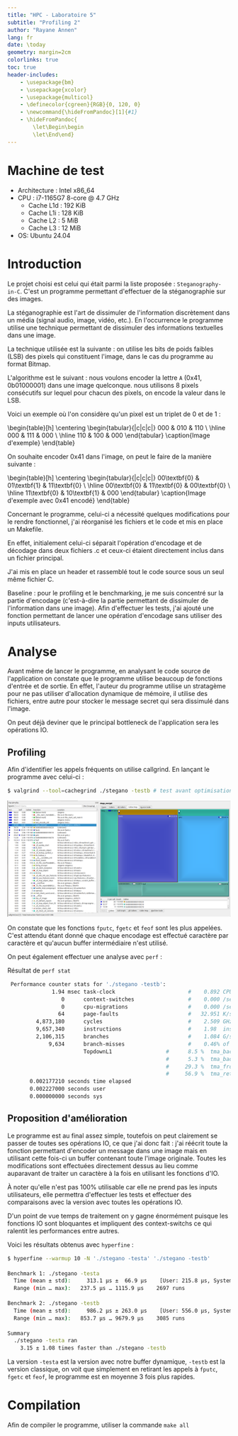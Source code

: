 ```yaml
---
title: "HPC - Laboratoire 5"
subtitle: "Profiling 2"
author: "Rayane Annen"
lang: fr
date: \today
geometry: margin=2cm
colorlinks: true
toc: true
header-includes:
    - \usepackage{bm}
    - \usepackage{xcolor}
    - \usepackage{multicol}
    - \definecolor{cgreen}{RGB}{0, 120, 0}
    - \newcommand{\hideFromPandoc}[1]{#1}
    - \hideFromPandoc{
        \let\Begin\begin
        \let\End\end}
---
```


# Machine de test

- Architecture : Intel x86_64
- CPU : i7-1165G7 8-core @ 4.7 GHz
  - Cache L1d : 192 KiB
  - Cache L1i : 128 KiB
  - Cache L2 : 5 MiB
  - Cache L3 : 12 MiB
- OS: Ubuntu 24.04

# Introduction

Le projet choisi est celui qui était parmi la liste proposée : `Steganography-in-C`. C'est un programme permettant d'effectuer de la stéganographie sur des images. 

La stéganographie est l'art de dissimuler de l'information discrètement dans un média (signal audio, image, vidéo, etc.). En l'occurrence le programme utilise une technique permettant de dissimuler des informations textuelles dans une image. 

La technique utilisée est la suivante : on utilise les bits de poids faibles (LSB) des pixels qui constituent l'image, dans le cas du programme au format Bitmap.

L'algorithme est le suivant : nous voulons encoder la lettre `A` (0x41, 0b01000001) dans une image quelconque. nous utilisons 8 pixels consécutifs sur lequel pour chacun des pixels, on encode la valeur dans le LSB.

Voici un exemple où l'on considère qu'un pixel est un triplet de 0 et de 1 :

\begin{table}[h]
    \centering
    \begin{tabular}{|c|c|c|}
    000 & 010 & 110 \\  \hline
    000 & 111 & 000 \\  \hline
    110 & 100 & 000 
    \end{tabular}
    \caption{Image d'exemple}
\end{table}

On souhaite encoder 0x41 dans l'image, on peut le faire de la manière suivante : 

\begin{table}[h]
    \centering
    \begin{tabular}{|c|c|c|}
    00\textbf{0} & 01\textbf{1} & 11\textbf{0} \\  \hline
    00\textbf{0} & 11\textbf{0} & 00\textbf{0} \\  \hline
    11\textbf{0} & 10\textbf{1} & 000 
    \end{tabular}
    \caption{Image d'exemple avec 0x41 encodé}
\end{table}

Concernant le programme, celui-ci a nécessité quelques modifications pour le rendre fonctionnel, j'ai réorganisé les fichiers et le code et mis en place un Makefile.

En effet, initialement celui-ci séparait l'opération d'encodage et de décodage dans deux fichiers .c et ceux-ci étaient directement inclus dans un fichier principal.

J'ai mis en place un header et rassemblé tout le code source sous un seul même fichier C.

Baseline : pour le profiling et le benchmarking, je me suis concentré sur la partie d'encodage (c'est-à-dire la partie permettant de dissimuler de l'information dans une image). Afin d'effectuer les tests, j'ai ajouté une fonction permettant de lancer une opération d'encodage sans utiliser des inputs utilisateurs.

# Analyse

Avant même de lancer le programme, en analysant le code source de l'application on constate que le programme utilise beaucoup de fonctions d'entrée et de sortie. En effet, l'auteur du programme utilise un stratagème pour ne pas utiliser d'allocation dynamique de mémoire, il utilise des fichiers, entre autre pour stocker le message secret qui sera dissimulé dans l'image.

On peut déjà deviner que le principal bottleneck de l'application sera les opérations IO. 

## Profiling

Afin d'identifier les appels fréquents on utilise callgrind. En lançant le programme avec celui-ci :

```sh
$ valgrind --tool=cachegrind ./stegano -testb # test avant optimisation
```

![Callgrind Callee map](./figures/callgrind-1.png)

On constate que les fonctions `fputc`, `fgetc` et `feof` sont les plus appelées. C'est attendu étant donné que chaque encodage est effectué caractère par caractère et qu'aucun buffer intermédiaire n'est utilisé.

On peut également effectuer une analyse avec `perf` : 

Résultat de `perf stat`

```sh
 Performance counter stats for './stegano -testb':
              1.94 msec task-clock                       #    0.892 CPUs utilized
                 0      context-switches                 #    0.000 /sec
                 0      cpu-migrations                   #    0.000 /sec
                64      page-faults                      #   32.951 K/sec
         4,873,180      cycles                           #    2.509 GHz
         9,657,340      instructions                     #    1.98  insn per cycle
         2,106,315      branches                         #    1.084 G/sec
             9,634      branch-misses                    #    0.46% of all branches
                        TopdownL1                 #      8.5 %  tma_backend_bound
                                                  #      5.3 %  tma_bad_speculation
                                                  #     29.3 %  tma_frontend_bound
                                                  #     56.9 %  tma_retiring
       0.002177210 seconds time elapsed
       0.002227000 seconds user
       0.000000000 seconds sys
```

## Proposition d'amélioration

Le programme est au final assez simple, toutefois on peut clairement se passer de toutes ses opérations IO, ce que j'ai donc fait : j'ai réécrit toute la fonction permettant d'encoder un message dans une image mais en utilisant cette fois-ci un buffer contenant toute l'image originale. Toutes les modifications sont effectuées directement dessus au lieu comme auparavant de traiter un caractère à la fois en utilisant les fonctions d'IO.

À noter qu'elle n'est pas 100% utilisable car elle ne prend pas les inputs utilisateurs, elle permettra d'effectuer les tests et effectuer des comparaisons avec la version avec toutes les opérations IO.

D'un point de vue temps de traitement on y gagne énormément puisque les fonctions IO sont bloquantes et impliquent des context-switchs ce qui ralentit les performances entre autres.

Voici les résultats obtenus avec `hyperfine` :

```sh
$ hyperfine --warmup 10 -N './stegano -testa' './stegano -testb'

Benchmark 1: ./stegano -testa
  Time (mean ± std):     313.1 µs ±  66.9 µs    [User: 215.8 µs, System: 71.1 µs]
  Range (min … max):   237.5 µs … 1115.9 µs    2697 runs

Benchmark 2: ./stegano -testb
  Time (mean ± std):     986.2 µs ± 263.0 µs    [User: 556.0 µs, System: 377.5 µs]
  Range (min … max):   853.7 µs … 9679.9 µs    3085 runs

Summary
  ./stegano -testa ran
    3.15 ± 1.08 times faster than ./stegano -testb
```

La version `-testa` est la version avec notre buffer dynamique, `-testb` est la version classique, on voit que simplement en retirant les appels à `fputc`, `fgetc` et `feof`, le programme est en moyenne 3 fois plus rapides.

# Compilation

Afin de compiler le programme, utiliser la commande `make all`